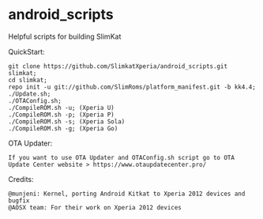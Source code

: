 android_scripts
===============

Helpful scripts for building SlimKat

QuickStart:

    git clone https://github.com/SlimkatXperia/android_scripts.git slimkat;
    cd slimkat;
    repo init -u git://github.com/SlimRoms/platform_manifest.git -b kk4.4;
    ./Update.sh;
    ./OTAConfig.sh;
    ./CompileROM.sh -u; (Xperia U)
    ./CompileROM.sh -p; (Xperia P)   
    ./CompileROM.sh -s; (Xperia Sola)
    ./CompileROM.sh -g; (Xperia Go) 

OTA Updater:

    If you want to use OTA Updater and OTAConfig.sh script go to OTA Update Center website > https://www.otaupdatecenter.pro/

Credits:
    
    @munjeni: Kernel, porting Android Kitkat to Xperia 2012 devices and bugfix
    @AOSX team: For their work on Xperia 2012 devices
